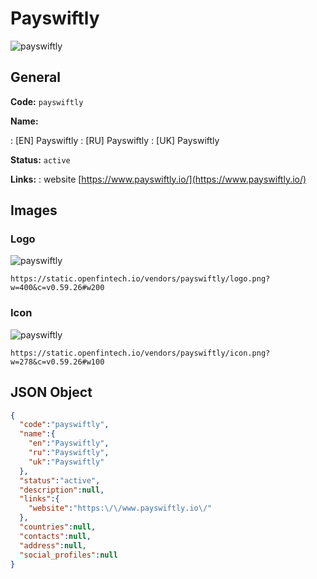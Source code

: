 
# Payswiftly 
![payswiftly](https://static.openfintech.io/vendors/payswiftly/logo.png?w=400&c=v0.59.26#w200)  

## General 
 
**Code:** `payswiftly` 
 
**Name:** 
 
:	[EN] Payswiftly 
:	[RU] Payswiftly 
:	[UK] Payswiftly 
 
**Status:** `active` 
 
**Links:** 
: website [https://www.payswiftly.io/](https://www.payswiftly.io/) 
 

## Images 

### Logo 
 
![payswiftly](https://static.openfintech.io/vendors/payswiftly/logo.png?w=400&c=v0.59.26#w200)  

```
https://static.openfintech.io/vendors/payswiftly/logo.png?w=400&c=v0.59.26#w200
```  

### Icon 
 
![payswiftly](https://static.openfintech.io/vendors/payswiftly/icon.png?w=278&c=v0.59.26#w100)  

```
https://static.openfintech.io/vendors/payswiftly/icon.png?w=278&c=v0.59.26#w100
```  

## JSON Object 

```json
{
  "code":"payswiftly",
  "name":{
    "en":"Payswiftly",
    "ru":"Payswiftly",
    "uk":"Payswiftly"
  },
  "status":"active",
  "description":null,
  "links":{
    "website":"https:\/\/www.payswiftly.io\/"
  },
  "countries":null,
  "contacts":null,
  "address":null,
  "social_profiles":null
}
```  
